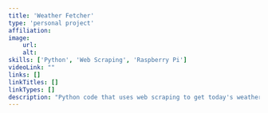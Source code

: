 ```yaml
---
title: 'Weather Fetcher'
type: 'personal project'
affiliation:
image:
    url:
    alt:
skills: ['Python', 'Web Scraping', 'Raspberry Pi']
videoLink: ""
links: []
linkTitles: []
linkTypes: []
description: "Python code that uses web scraping to get today's weather from The Weather Network website and display it on an LCD screen. It was run on my Raspberry Pi for a year."
---
```

